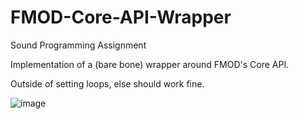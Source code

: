 # FMOD-Core-API-Wrapper
 Sound Programming Assignment

Implementation of a (bare bone) wrapper around FMOD's Core API.


Outside of setting loops, else should work fine.


![image](https://user-images.githubusercontent.com/32450751/188619595-96377e0d-ac16-48f6-933b-ed7e4dcbcd09.png)

